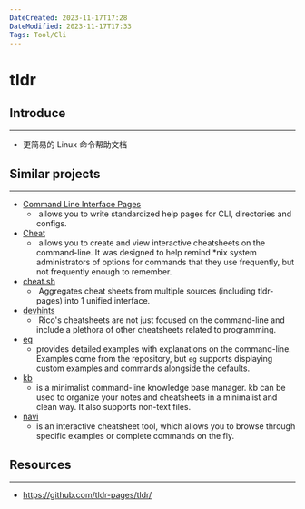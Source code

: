 ```yaml
---
DateCreated: 2023-11-17T17:28
DateModified: 2023-11-17T17:33
Tags: Tool/Cli
---
```

# tldr

## Introduce
---
- 更简易的 Linux 命令帮助文档

## Similar projects
---
- [Command Line Interface Pages](https://github.com/command-line-interface-pages)
	-  allows you to write standardized help pages for CLI, directories and configs.
- [Cheat](https://github.com/cheat/cheat)
	-  allows you to create and view interactive cheatsheets on the command-line. It was designed to help remind *nix system administrators of options for commands that they use frequently, but not frequently enough to remember.
- [cheat.sh](https://cheat.sh/)
	-  Aggregates cheat sheets from multiple sources (including tldr-pages) into 1 unified interface.
- [devhints](https://devhints.io/)
	-  Rico's cheatsheets are not just focused on the command-line and include a plethora of other cheatsheets related to programming.
- [eg](https://github.com/srsudar/eg) 
	- provides detailed examples with explanations on the command-line. Examples come from the repository, but `eg` supports displaying custom examples and commands alongside the defaults.
- [kb](https://github.com/gnebbia/kb) 
	- is a minimalist command-line knowledge base manager. kb can be used to organize your notes and cheatsheets in a minimalist and clean way. It also supports non-text files.
- [navi](https://github.com/denisidoro/navi) 
	- is an interactive cheatsheet tool, which allows you to browse through specific examples or complete commands on the fly.
## Resources
---
- https://github.com/tldr-pages/tldr/
